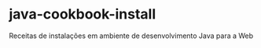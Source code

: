 java-cookbook-install
=====================

Receitas de instalações em ambiente de desenvolvimento Java para a Web
